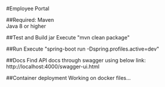 #Employee Portal

##Required:
Maven<br>
Java 8 or higher

##Test and Build jar
Execute "mvn clean package"

##Run
Execute "spring-boot run -Dspring.profiles.active=dev"

##Docs
Find API docs through swagger using below link:<br>
http://localhost:4000/swagger-ui.html

##Container deployment
Working on docker files...
